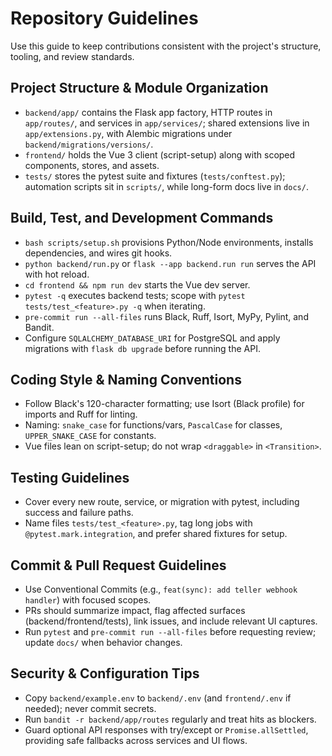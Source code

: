 # Repository Guidelines

Use this guide to keep contributions consistent with the project's structure, tooling, and review standards.

## Project Structure & Module Organization

- `backend/app/` contains the Flask app factory, HTTP routes in `app/routes/`, and services in `app/services/`; shared extensions live in `app/extensions.py`, with Alembic migrations under `backend/migrations/versions/`.
- `frontend/` holds the Vue 3 client (script-setup) along with scoped components, stores, and assets.
- `tests/` stores the pytest suite and fixtures (`tests/conftest.py`); automation scripts sit in `scripts/`, while long-form docs live in `docs/`.

## Build, Test, and Development Commands

- `bash scripts/setup.sh` provisions Python/Node environments, installs dependencies, and wires git hooks.
- `python backend/run.py` or `flask --app backend.run run` serves the API with hot reload.
- `cd frontend && npm run dev` starts the Vue dev server.
- `pytest -q` executes backend tests; scope with `pytest tests/test_<feature>.py -q` when iterating.
- `pre-commit run --all-files` runs Black, Ruff, Isort, MyPy, Pylint, and Bandit.
- Configure `SQLALCHEMY_DATABASE_URI` for PostgreSQL and apply migrations with `flask db upgrade` before running the API.

## Coding Style & Naming Conventions

- Follow Black's 120-character formatting; use Isort (Black profile) for imports and Ruff for linting.
- Naming: `snake_case` for functions/vars, `PascalCase` for classes, `UPPER_SNAKE_CASE` for constants.
- Vue files lean on script-setup; do not wrap `<draggable>` in `<Transition>`.

## Testing Guidelines

- Cover every new route, service, or migration with pytest, including success and failure paths.
- Name files `tests/test_<feature>.py`, tag long jobs with `@pytest.mark.integration`, and prefer shared fixtures for setup.

## Commit & Pull Request Guidelines

- Use Conventional Commits (e.g., `feat(sync): add teller webhook handler`) with focused scopes.
- PRs should summarize impact, flag affected surfaces (backend/frontend/tests), link issues, and include relevant UI captures.
- Run `pytest` and `pre-commit run --all-files` before requesting review; update `docs/` when behavior changes.

## Security & Configuration Tips

- Copy `backend/example.env` to `backend/.env` (and `frontend/.env` if needed); never commit secrets.
- Run `bandit -r backend/app/routes` regularly and treat hits as blockers.
- Guard optional API responses with try/except or `Promise.allSettled`, providing safe fallbacks across services and UI flows.
